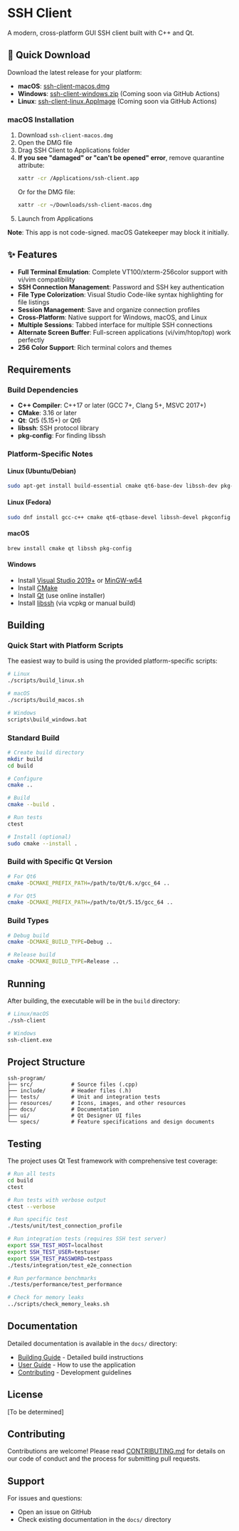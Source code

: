 # SSH Client

A modern, cross-platform GUI SSH client built with C++ and Qt.

## 🚀 Quick Download

Download the latest release for your platform:

- **macOS**: [ssh-client-macos.dmg](https://github.com/NiceTop1027/SSH-CLIENT-C-/releases/latest/download/ssh-client-macos.dmg)
- **Windows**: [ssh-client-windows.zip](https://github.com/NiceTop1027/SSH-CLIENT-C-/releases/latest/download/ssh-client-windows.zip) (Coming soon via GitHub Actions)
- **Linux**: [ssh-client-linux.AppImage](https://github.com/NiceTop1027/SSH-CLIENT-C-/releases/latest/download/ssh-client-linux.AppImage) (Coming soon via GitHub Actions)

### macOS Installation

1. Download `ssh-client-macos.dmg`
2. Open the DMG file
3. Drag SSH Client to Applications folder
4. **If you see "damaged" or "can't be opened" error**, remove quarantine attribute:
   ```bash
   xattr -cr /Applications/ssh-client.app
   ```
   Or for the DMG file:
   ```bash
   xattr -cr ~/Downloads/ssh-client-macos.dmg
   ```
5. Launch from Applications

**Note**: This app is not code-signed. macOS Gatekeeper may block it initially.

## ✨ Features

- **Full Terminal Emulation**: Complete VT100/xterm-256color support with vi/vim compatibility
- **SSH Connection Management**: Password and SSH key authentication
- **File Type Colorization**: Visual Studio Code-like syntax highlighting for file listings
- **Session Management**: Save and organize connection profiles
- **Cross-Platform**: Native support for Windows, macOS, and Linux
- **Multiple Sessions**: Tabbed interface for multiple SSH connections
- **Alternate Screen Buffer**: Full-screen applications (vi/vim/htop/top) work perfectly
- **256 Color Support**: Rich terminal colors and themes

## Requirements

### Build Dependencies

- **C++ Compiler**: C++17 or later (GCC 7+, Clang 5+, MSVC 2017+)
- **CMake**: 3.16 or later
- **Qt**: Qt5 (5.15+) or Qt6
- **libssh**: SSH protocol library
- **pkg-config**: For finding libssh

### Platform-Specific Notes

#### Linux (Ubuntu/Debian)
```bash
sudo apt-get install build-essential cmake qt6-base-dev libssh-dev pkg-config
```

#### Linux (Fedora)
```bash
sudo dnf install gcc-c++ cmake qt6-qtbase-devel libssh-devel pkgconfig
```

#### macOS
```bash
brew install cmake qt libssh pkg-config
```

#### Windows
- Install [Visual Studio 2019+](https://visualstudio.microsoft.com/) or [MinGW-w64](https://www.mingw-w64.org/)
- Install [CMake](https://cmake.org/download/)
- Install [Qt](https://www.qt.io/download) (use online installer)
- Install [libssh](https://www.libssh.org/) (via vcpkg or manual build)

## Building

### Quick Start with Platform Scripts

The easiest way to build is using the provided platform-specific scripts:

```bash
# Linux
./scripts/build_linux.sh

# macOS
./scripts/build_macos.sh

# Windows
scripts\build_windows.bat
```

### Standard Build

```bash
# Create build directory
mkdir build
cd build

# Configure
cmake ..

# Build
cmake --build .

# Run tests
ctest

# Install (optional)
sudo cmake --install .
```

### Build with Specific Qt Version

```bash
# For Qt6
cmake -DCMAKE_PREFIX_PATH=/path/to/Qt/6.x/gcc_64 ..

# For Qt5
cmake -DCMAKE_PREFIX_PATH=/path/to/Qt/5.15/gcc_64 ..
```

### Build Types

```bash
# Debug build
cmake -DCMAKE_BUILD_TYPE=Debug ..

# Release build
cmake -DCMAKE_BUILD_TYPE=Release ..
```

## Running

After building, the executable will be in the `build` directory:

```bash
# Linux/macOS
./ssh-client

# Windows
ssh-client.exe
```

## Project Structure

```
ssh-program/
├── src/            # Source files (.cpp)
├── include/        # Header files (.h)
├── tests/          # Unit and integration tests
├── resources/      # Icons, images, and other resources
├── docs/           # Documentation
├── ui/             # Qt Designer UI files
└── specs/          # Feature specifications and design documents
```

## Testing

The project uses Qt Test framework with comprehensive test coverage:

```bash
# Run all tests
cd build
ctest

# Run tests with verbose output
ctest --verbose

# Run specific test
./tests/unit/test_connection_profile

# Run integration tests (requires SSH test server)
export SSH_TEST_HOST=localhost
export SSH_TEST_USER=testuser
export SSH_TEST_PASSWORD=testpass
./tests/integration/test_e2e_connection

# Run performance benchmarks
./tests/performance/test_performance

# Check for memory leaks
../scripts/check_memory_leaks.sh
```

## Documentation

Detailed documentation is available in the `docs/` directory:

- [Building Guide](docs/BUILDING.md) - Detailed build instructions
- [User Guide](docs/USER_GUIDE.md) - How to use the application
- [Contributing](docs/CONTRIBUTING.md) - Development guidelines

## License

[To be determined]

## Contributing

Contributions are welcome! Please read [CONTRIBUTING.md](docs/CONTRIBUTING.md) for details on our code of conduct and the process for submitting pull requests.

## Support

For issues and questions:
- Open an issue on GitHub
- Check existing documentation in the `docs/` directory
